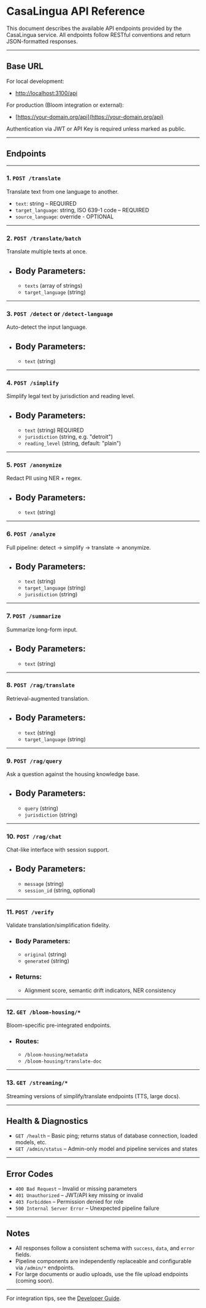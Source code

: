 # CasaLingua API Reference

This document describes the available API endpoints provided by the CasaLingua service. All endpoints follow RESTful conventions and return JSON-formatted responses.

---

## Base URL

For local development:
- [http://localhost:3100/api](http://localhost:3100/api)

For production (Bloom integration or external):
- [https://your-domain.org/api](https://your-domain.org/api)

Authentication via JWT or API Key is required unless marked as public.

---

## Endpoints
---
### 1. `POST /translate`
Translate text from one language to another.
- `text`: string – REQUIRED
- `target_language`: string, ISO 639-1 code – REQUIRED
- `source_language`: override - OPTIONAL
---
### 2. `POST /translate/batch`
Translate multiple texts at once.
* ## Body Parameters:
  * `texts` (array of strings)
  * `target_language` (string)

---
### 3. `POST /detect` or `/detect-language`
Auto-detect the input language.
* ## Body Parameters:
  * `text` (string)


---
### 4. `POST /simplify`
Simplify legal text by jurisdiction and reading level.
* ## Body Parameters:
  * `text` (string) REQUIRED
  * `jurisdiction` (string, e.g. "detroit")
  * `reading_level` (string, default: "plain")

---
### 5. `POST /anonymize`
Redact PII using NER + regex.
* ## Body Parameters:
  * `text` (string)


---
### 6. `POST /analyze`
Full pipeline: detect → simplify → translate → anonymize.
* ## Body Parameters:
  * `text` (string)
  * `target_language` (string)
  * `jurisdiction` (string)

---
### 7. `POST /summarize`
Summarize long-form input.
* ## Body Parameters:
  * `text` (string)

---
### 8. `POST /rag/translate`
Retrieval-augmented translation.
* ## Body Parameters:
  * `text` (string)
  * `target_language` (string)
---
### 9. `POST /rag/query`
Ask a question against the housing knowledge base.
* ## Body Parameters:
  * `query` (string)
  * `jurisdiction` (string)
---
### 10. `POST /rag/chat`
Chat-like interface with session support.
* ## Body Parameters:
  * `message` (string)
  * `session_id` (string, optional)

---
### 11. `POST /verify`
Validate translation/simplification fidelity.
* ### Body Parameters:
  * `original` (string)
  * `generated` (string)
* ### Returns:
  *  Alignment score, semantic drift indicators, NER consistency

---
### 12. `GET /bloom-housing/*`
Bloom-specific pre-integrated endpoints.
* ### Routes:
  * `/bloom-housing/metadata`
  * `/bloom-housing/translate-doc`

---
### 13. `GET /streaming/*`
Streaming versions of simplify/translate endpoints (TTS, large docs).

---
## Health & Diagnostics
- `GET /health` – Basic ping; returns status of database connection, loaded models, etc.
- `GET /admin/status` – Admin-only model and pipeline services and states

---
## Error Codes
* `400 Bad Request` – Invalid or missing parameters
* `401 Unauthorized` – JWT/API key missing or invalid
* `403 Forbidden` – Permission denied for role
* `500 Internal Server Error` – Unexpected pipeline failure

---
## Notes
* All responses follow a consistent schema with `success`, `data`, and `error` fields.
* Pipeline components are independently replaceable and configurable via `/admin/*` endpoints.
* For large documents or audio uploads, use the file upload endpoints (coming soon).

---

For integration tips, see the [Developer Guide](./developer-guide.md).
